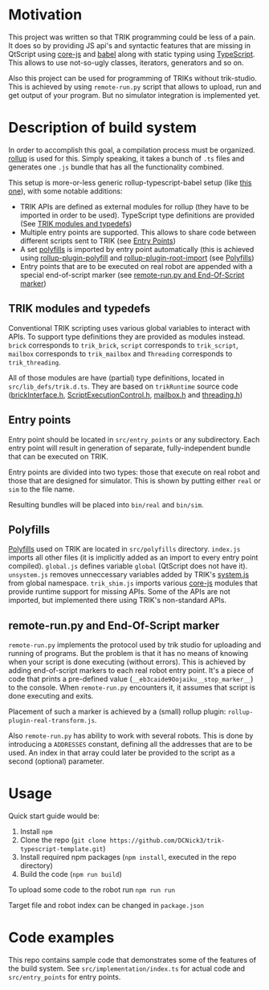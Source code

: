 
# Motivation

This project was written so that TRIK programming could be less of a pain. It does so by providing JS api's and syntactic features that are missing in QtScript using [core-js](https://github.com/zloirock/core-js) and [babel](https://babeljs.io/) along with static typing using [TypeScript](https://www.typescriptlang.org/). This allows to use not-so-ugly classes, iterators, generators and so on.

Also this project can be used for programming of TRIKs without trik-studio. This is achieved by using `remote-run.py` script that allows to upload, run and get output of your program. But no simulator integration is implemented yet.

# Description of build system

In order to accomplish this goal, a compilation process must be organized. [rollup](https://rollupjs.org/) is used for this. Simply speaking, it takes a bunch of `.ts` files and generates one `.js` bundle that has all the functionality combined.

This setup is more-or-less generic rollup-typescript-babel setup (like [this one](https://github.com/a-tarasyuk/rollup-typescript-babel)), with some notable additions:

- TRIK APIs are defined as external modules for rollup (they have to be imported in order to be used). TypeScript type definitions are provided (See [TRIK modules and typedefs](#trik-modules-and-typedefs))
- Multiple entry points are supported. This allows to share code between different scripts sent to TRIK (see [Entry Points](#entry-points))
- A set [polyfills](https://developer.mozilla.org/en-US/docs/Glossary/Polyfill) is imported by entry point automatically (this is achieved using [rollup-plugin-polyfill](https://github.com/JRJurman/rollup-plugin-polyfill) and [rollup-plugin-root-import](https://github.com/mixmaxhq/rollup-plugin-root-import) (see [Polyfills](#polyfills))
- Entry points that are to be executed on real robot are appended with a special end-of-script marker (see [remote-run.py and End-Of-Script marker](#remote-runpy-and-end-of-script-marker))

## TRIK modules and typedefs

Conventional TRIK scripting uses various global variables to interact with APIs. To support type definitions they are provided as modules instead. `brick` corresponds to `trik_brick`, `script` corresponds to `trik_script`, `mailbox` corresponds to `trik_mailbox` and `Threading` corresponds to `trik_threading`.

All of those modules are have (partial) type definitions, located in `src/lib_defs/trik.d.ts`. They are based on `trikRuntime` source code ([brickInterface.h](https://github.com/trikset/trikRuntime/blob/master/trikControl/include/trikControl/brickInterface.h), [ScriptExecutionControl.h](https://github.com/trikset/trikRuntime/blob/master/trikScriptRunner/src/scriptExecutionControl.h), [mailbox.h](https://github.com/trikset/trikRuntime/blob/master/trikNetwork/src/mailbox.h) and [threading.h](https://github.com/trikset/trikRuntime/blob/master/trikScriptRunner/src/threading.h))

## Entry points

Entry point should be located in `src/entry_points` or any subdirectory. Each entry point will result in generation of separate, fully-independent bundle that can be executed on TRIK.

Entry points are divided into two types: those that execute on real robot and those that are designed for simulator. This is shown by putting either `real` or `sim` to the file name.

Resulting bundles will be placed into `bin/real` and `bin/sim`.

## Polyfills

[Polyfills](https://developer.mozilla.org/en-US/docs/Glossary/Polyfill) used on TRIK are located in `src/polyfills` directory. `index.js` imports all other files (it is implicitly added as an import to every entry point compiled). `global.js` defines variable `global` (QtScript does not have it). `unsystem.js` removes unneccessary variables added by TRIK's [system.js](https://github.com/trikset/trikRuntime/blob/master/trikScriptRunner/system.js) from global namespace. `trik_shim.js` imports various [core-js](https://github.com/zloirock/core-js) modules that provide runtime support for missing APIs. Some of the APIs are not imported, but implemented there using TRIK's non-standard APIs.


## remote-run.py and End-Of-Script marker

`remote-run.py` implements the protocol used by trik studio for uploading and running of programs. But the problem is that it has no means of knowing when your script is done executing (without errors). This is achieved by adding end-of-script markers to each real robot entry point. It's a piece of code that prints a pre-defined value (`__eb3caide9Oojaiku__stop_marker__`) to the console. When `remote-run.py` encounters it, it assumes that script is done executing and exits.

Placement of such a marker is achieved by a (small) rollup plugin: `rollup-plugin-real-transform.js`.

Also `remote-run.py` has ability to work with several robots. This is done by introducing a `ADDRESSES` constant, defining all the addresses that are to be used. An index in that array could later be provided to the script as a second (optional) parameter.

# Usage

Quick start guide would be:

1. Install `npm`
2. Clone the repo (`git clone https://github.com/DCNick3/trik-typescript-template.git`)
3. Install required npm packages (`npm install`, executed in the repo directory)
4. Build the code (`npm run build`)

To upload some code to the robot run `npm run run`

Target file and robot index can be changed in `package.json`

# Code examples

This repo contains sample code that demonstrates some of the features of the build system. See `src/implementation/index.ts` for actual code and `src/entry_points` for entry points.

